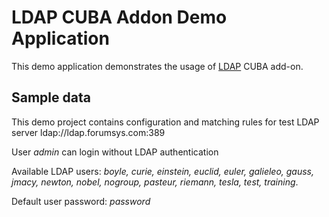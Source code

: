 # LDAP CUBA Addon Demo Application
This demo application demonstrates the usage of [LDAP](https://github.com/cuba-platform/ldap-addon) CUBA add-on.

## Sample data
This demo project contains configuration and matching rules for test LDAP server ldap://ldap.forumsys.com:389  

User *admin* can login without LDAP authentication

Available LDAP users: *boyle, curie, einstein, euclid, euler, galieleo, gauss, jmacy, newton, nobel, nogroup, pasteur, riemann, tesla, test, training*.

Default user password: *password*
